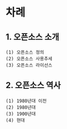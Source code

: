 # 차례

## 1. 오픈소스 소개
    (1) 오픈소스 정의
    (2) 오픈소스 사용추세
    (3) 오픈소스 라이선스


## 2. 오픈소스 역사
    (1) 1980년대 이전
    (2) 1980년대
    (3) 1900년대
    (4) 현대
